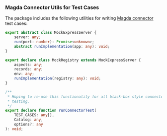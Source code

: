 ### Magda Connector Utils for Test Cases

The package includes the following utilities for writing [Magda connector](https://github.com/magda-io/magda#connectors) test cases:

```typescript
export abstract class MockExpressServer {
    server: any;
    run(port: number): Promise<unknown>;
    abstract runImplementation(app: any): void;
}

export declare class MockRegistry extends MockExpressServer {
    aspects: any;
    records: any;
    env: any;
    runImplementation(registry: any): void;
}

/**
 * Hoping to re-use this functionality for all black-box style connector
 * testing.
 */
export declare function runConnectorTest(
    TEST_CASES: any[],
    Catalog: any,
    options?: any
): void;
```
